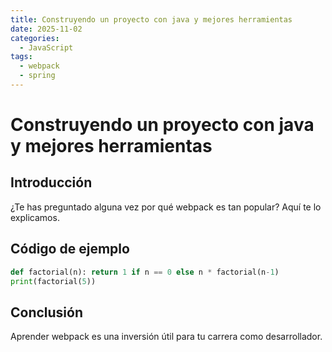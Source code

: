```yaml
---
title: Construyendo un proyecto con java y mejores herramientas
date: 2025-11-02
categories:
  - JavaScript
tags:
  - webpack
  - spring
---
```


# Construyendo un proyecto con java y mejores herramientas

## Introducción

¿Te has preguntado alguna vez por qué webpack es tan popular? Aquí te lo explicamos.

## Código de ejemplo

```python
def factorial(n): return 1 if n == 0 else n * factorial(n-1)
print(factorial(5))
```

## Conclusión

Aprender webpack es una inversión útil para tu carrera como desarrollador.